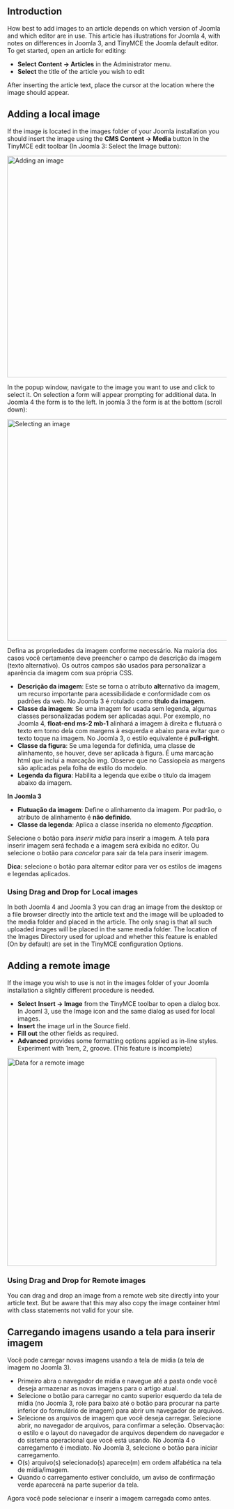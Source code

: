 <!-- Filename: Adding_an_image_to_an_article / Display title: Adicionando uma imagem em um artigo -->

## Introduction

How best to add images to an article depends on which version of Joomla
and which editor are in use. This article has illustrations for Joomla
4, with notes on differences in Joomla 3, and TinyMCE the Joomla default
editor. To get started, open an article for editing:

- **Select** **Content **→** Articles** in the Administrator menu.
- **Select** the title of the article you wish to edit

After inserting the article text, place the cursor at the location where
the image should appear.

## Adding a local image

If the image is located in the images folder of your Joomla installation
you should insert the image using the **CMS Content **→** Media** button
In the TinyMCE edit toolbar (In Joomla 3: Select the Image button):

<img
src="https://docs.joomla.org/images/5/5e/Adding-an-image-to-an-article-cms-content-media.png"
decoding="async" data-file-width="1000" data-file-height="508"
width="1000" height="508" alt="Adding an image" />

In the popup window, navigate to the image you want to use and click to
select it. On selection a form will appear prompting for additional
data. In Joomla 4 the form is to the left. In joomla 3 the form is at
the bottom (scroll down):

<img
src="https://docs.joomla.org/images/d/d4/Adding-an-image-to-an-article-selected-image.png"
decoding="async" data-file-width="1000" data-file-height="508"
width="1000" height="508" alt="Selecting an image" />

Defina as propriedades da imagem conforme necessário. Na maioria dos
casos você certamente deve preencher o campo de descrição da imagem
(texto alternativo). Os outros campos são usados para personalizar a
aparência da imagem com sua própria CSS.

- **Descrição da imagem**: Este se torna o atributo **alt**ernativo da
  imagem, um recurso importante para acessibilidade e conformidade com
  os padrões da web. No Joomla 3 é rotulado como **título da imagem**.
- **Classe da imagem**: Se uma imagem for usada sem legenda, algumas
  classes personalizadas podem ser aplicadas aqui. Por exemplo, no
  Joomla 4, **float-end ms-2 mb-1** alinhará a imagem à direita e
  flutuará o texto em torno dela com margens à esquerda e abaixo para
  evitar que o texto toque na imagem. No Joomla 3, o estilo equivalente
  é **pull-right**.
- **Classe da figura**: Se uma legenda for definida, uma classe de
  alinhamento, se houver, deve ser aplicada à figura. É uma marcação
  html que inclui a marcação img. Observe que no Cassiopeia as margens
  são aplicadas pela folha de estilo do modelo.
- **Legenda da figura**: Habilita a legenda que exibe o título da imagem
  abaixo da imagem.

**In Joomla 3**

- **Flutuação da imagem**: Define o alinhamento da imagem. Por padrão, o
  atributo de alinhamento é **não definido**.
- **Classe da legenda**: Aplica a classe inserida no elemento
  *figcaption*.

Selecione o botão para *inserir mídia* para inserir a imagem. A tela
para inserir imagem será fechada e a imagem será exibida no editor. Ou
selecione o botão para *cancelar* para sair da tela para inserir imagem.

**Dica:** selecione o botão para alternar editor para ver os estilos de
imagens e legendas aplicados.

### Using Drag and Drop for Local images

In both Joomla 4 and Joomla 3 you can drag an image from the desktop or
a file browser directly into the article text and the image will be
uploaded to the media folder and placed in the article. The only snag is
that all such uploaded images will be placed in the same media folder.
The location of the Images Directory used for upload and whether this
feature is enabled (On by default) are set in the TinyMCE configuration
Options.

## Adding a remote image

If the image you wish to use is not in the images folder of your Joomla
installation a slightly different procedure is needed.

- **Select** **Insert **→** Image** from the TinyMCE toolbar to open a
  dialog box. In Jooml 3, use the Image icon and the same dialog as used
  for local images.
- **Insert** the image url in the Source field.
- **Fill out** the other fields as required.
- **Advanced** provides some formatting options applied as in-line
  styles. Experiment with 1rem, 2, groove. (This feature is incomplete)

<img
src="https://docs.joomla.org/images/3/39/Adding-an-image-to-an-article-insert-edit-image.png"
class="thumbborder" decoding="async" data-file-width="480"
data-file-height="477" width="480" height="477"
alt="Data for a remote image" />

### Using Drag and Drop for Remote images

You can drag and drop an image from a remote web site directly into your
article text. But be aware that this may also copy the image container
html with class statements not valid for your site.

## Carregando imagens usando a tela para inserir imagem

Você pode carregar novas imagens usando a tela de mídia (a tela de
imagem no Joomla 3).

- Primeiro abra o navegador de mídia e navegue até a pasta onde você
  deseja armazenar as novas imagens para o artigo atual.
- Selecione o botão para carregar no canto superior esquerdo da tela de
  mídia (no Joomla 3, role para baixo até o botão para procurar na parte
  inferior do formulário de imagem) para abrir um navegador de arquivos.
- Selecione os arquivos de imagem que você deseja carregar. Selecione
  abrir, no navegador de arquivos, para confirmar a seleção. Observação:
  o estilo e o layout do navegador de arquivos dependem do navegador e
  do sistema operacional que você está usando. No Joomla 4 o
  carregamento é imediato. No Joomla 3, selecione o botão para iniciar
  carregamento.
- O(s) arquivo(s) selecionado(s) aparece(m) em ordem alfabética na tela
  de mídia/imagem.
- Quando o carregamento estiver concluído, um aviso de confirmação verde
  aparecerá na parte superior da tela.

Agora você pode selecionar e inserir a imagem carregada como antes.
